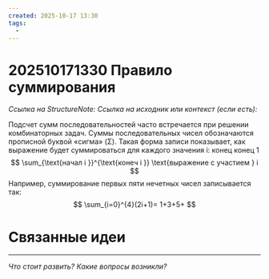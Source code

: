 ```yaml
---
created: 2025-10-17 13:30
tags:
  - 
---
```

# 202510171330 Правило суммирования

*Ссылка на StructureNote:*
*Ссылка на исходник или контекст (если есть):*

Подсчет сумм последовательностей часто встречается при решении комбинаторных задач. Суммы последовательных чисел обозначаются прописной буквой «сигма» (Σ). Такая форма записи показывает, как выражение будет суммироваться для каждого значения i:
конец конец 1
$$
\sum_{\text{начал i }}^{\text{конеч i }} \text{выражение с участием } i 
$$
Например, суммирование первых пяти нечетных чисел записывается так:
$$
\sum_{i=0}^{4}(2i+1)= 1+3+5+ 
$$
# Связанные идеи

---

*Что стоит развить? Какие вопросы возникли?*